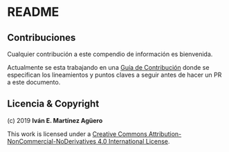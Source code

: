 # README

## Contribuciones

Cualquier contribución a este compendio de información es bienvenida.

Actualmente se esta trabajando en una [Guía de Contribución](contribucion.md) donde se especifican los lineamientos y puntos claves a seguir antes de hacer un PR a este documento.

## Licencia & Copyright

\(c\) 2019 **Iván E. Martínez Agüero**

  
This work is licensed under a [Creative Commons Attribution-NonCommercial-NoDerivatives 4.0 International License](http://creativecommons.org/licenses/by-nc-nd/4.0/).

